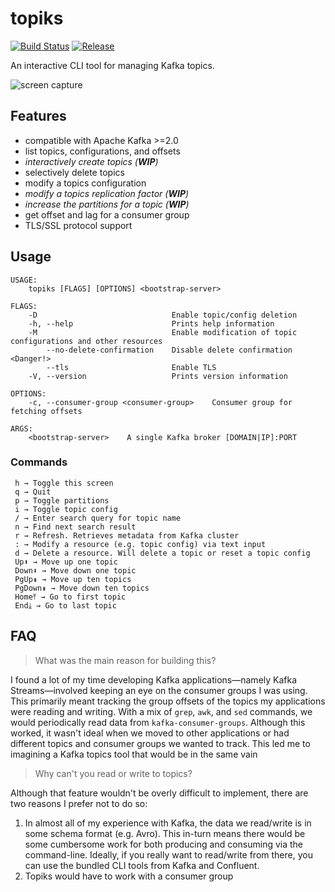 # topiks

[![Build Status](https://travis-ci.org/kdrakon/topiks.svg?branch=master)](https://travis-ci.org/kdrakon/topiks)
[![Release](https://img.shields.io/github/tag-date/kdrakon/topiks.svg?style=popout)](https://github.com/kdrakon/topiks/releases)

An interactive CLI tool for managing Kafka topics.

![screen capture](cursive.gif)

## Features
- compatible with Apache Kafka >=2.0
- list topics, configurations, and offsets
- _interactively create topics (**WIP**)_
- selectively delete topics
- modify a topics configuration
- _modify a topics replication factor (**WIP**)_
- _increase the partitions for a topic (**WIP**)_
- get offset and lag for a consumer group 
- TLS/SSL protocol support

## Usage
```
USAGE:
    topiks [FLAGS] [OPTIONS] <bootstrap-server>

FLAGS:
    -D                              Enable topic/config deletion
    -h, --help                      Prints help information
    -M                              Enable modification of topic configurations and other resources
        --no-delete-confirmation    Disable delete confirmation <Danger!>
        --tls                       Enable TLS
    -V, --version                   Prints version information

OPTIONS:
    -c, --consumer-group <consumer-group>    Consumer group for fetching offsets

ARGS:
    <bootstrap-server>    A single Kafka broker [DOMAIN|IP]:PORT
```

### Commands
```
 h → Toggle this screen
 q → Quit
 p → Toggle partitions
 i → Toggle topic config
 / → Enter search query for topic name
 n → Find next search result
 r → Refresh. Retrieves metadata from Kafka cluster
 : → Modify a resource (e.g. topic config) via text input
 d → Delete a resource. Will delete a topic or reset a topic config
 Up⬆ → Move up one topic
 Down⬇ → Move down one topic
 PgUp⇞ → Move up ten topics
 PgDown⇟ → Move down ten topics
 Home⤒ → Go to first topic
 End⤓ → Go to last topic
```

## FAQ

> What was the main reason for building this?

I found a lot of my time developing Kafka applications—namely Kafka Streams—involved keeping an eye on the consumer groups I was using. This primarily meant tracking the group offsets of the topics my applications were reading and writing. With a mix of `grep`, `awk`, and `sed` commands, we would periodically read data from `kafka-consumer-groups`. Although this worked, it wasn't ideal when we moved to other applications or had different topics and consumer groups we wanted to track. This led me to imagining a Kafka topics tool that would be in the same vain

> Why can't you read or write to topics?

Although that feature wouldn't be overly difficult to implement, there are two reasons I prefer not to do so:
1. In almost all of my experience with Kafka, the data we read/write is in some schema format (e.g. Avro). This in-turn means there would be some cumbersome work for both producing and consuming via the command-line. Ideally, if you really want to read/write from there, you can use the bundled CLI tools from Kafka and Confluent.
1. Topiks would have to work with a consumer group
